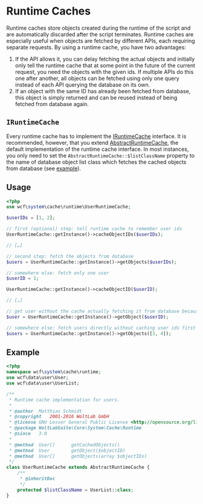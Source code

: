 # Runtime Caches

Runtime caches store objects created during the runtime of the script and are automatically discarded after the script terminates.
Runtime caches are especially useful when objects are fetched by different APIs, each requiring separate requests.
By using a runtime cache, you have two advantages:

1. If the API allows it, you can delay fetching the actual objects and initially only tell the runtime cache that at some point in the future of the current request, you need the objects with the given ids.
   If multiple APIs do this one after another, all objects can be fetched using only one query instead of each API querying the database on its own.
1. If an object with the same ID has already been fetched from database, this object is simply returned and can be reused instead of being fetched from database again.


## `IRuntimeCache`

Every runtime cache has to implement the [IRuntimeCache](https://github.com/WoltLab/WCF/blob/master/wcfsetup/install/files/lib/system/cache/runtime/IRuntimeCache.class.php) interface.
It is recommended, however, that you extend [AbstractRuntimeCache](https://github.com/WoltLab/WCF/blob/master/wcfsetup/install/files/lib/system/cache/runtime/AbstractRuntimeCache.class.php), the default implementation of the runtime cache interface.
In most instances, you only need to set the `AbstractRuntimeCache::$listClassName` property to the name of database object list class which fetches the cached objects from database (see [example](#example)).


## Usage

```php
<?php
use wcf\system\cache\runtime\UserRuntimeCache;

$userIDs = [1, 2];

// first (optional) step: tell runtime cache to remember user ids
UserRuntimeCache::getInstance()->cacheObjectIDs($userIDs);

// […]

// second step: fetch the objects from database
$users = UserRuntimeCache::getInstance()->getObjects($userIDs);

// somewhere else: fetch only one user
$userID = 1;

UserRuntimeCache::getInstance()->cacheObjectID($userID);

// […]

// get user without the cache actually fetching it from database because it has already been loaded
$user = UserRuntimeCache::getInstance()->getObject($userID);

// somewhere else: fetch users directly without caching user ids first
$users = UserRuntimeCache::getInstance()->getObjects([3, 4]);
```


## Example

```php
<?php
namespace wcf\system\cache\runtime;
use wcf\data\user\User;
use wcf\data\user\UserList;

/**
 * Runtime cache implementation for users.
 *
 * @author	Matthias Schmidt
 * @copyright	2001-2016 WoltLab GmbH
 * @license	GNU Lesser General Public License <http://opensource.org/licenses/lgpl-license.php>
 * @package	WoltLabSuite\Core\System\Cache\Runtime
 * @since	3.0
 * 
 * @method	User[]		getCachedObjects()
 * @method	User		getObject($objectID)
 * @method	User[]		getObjects(array $objectIDs)
 */
class UserRuntimeCache extends AbstractRuntimeCache {
	/**
	 * @inheritDoc
	 */
	protected $listClassName = UserList::class;
}
```
